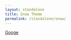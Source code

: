 ```yaml
---
layout: standalone
title: Snow Theme
permalink: /standalone/snow/
---
```

<link rel="stylesheet" href="//{{site.cdn}}/{{site.version}}/quill.snow.css">
<style>
  body {
    margin: auto;
    padding: 50px;
    width: 720px;
  }
  #editor-container {
    height: 400px;
  }
</style>
<!-- section -->
<div id="editor-container"><p><a href="google.com">Googe</a></p></div>
<script type="text/javascript" src="//{{site.cdn}}/{{site.version}}/quill.js"></script>
<script>
  var quill = new Quill('#editor-container', {
    debug: 'info',
    modules: {
      'image-tooltip': true,
      'link-tooltip': true,
      toolbar: [
        [{ font: [false, 'serif', 'monospace'] }, { size: ['small', false, 'large', 'huge'] }],
        ['bold', 'italic', 'underline', 'strike'],
        [{ color: [] }, { background: [] }],
        [{ list: 'ordered' }, { list: 'bullet' }, { align: [false, 'center', 'right', 'justify'] }],
        ['link', 'image']
      ]
    },
    theme: 'snow'
  });
</script>